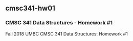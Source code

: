 <h2> cmsc341-hw01 </h2>
<h3> CMSC 341 Data Structures - Homework #1 </h3>

Fall 2018 UMBC CMSC 341 Data Structures:
Homework #1

<Insert brief description here>
